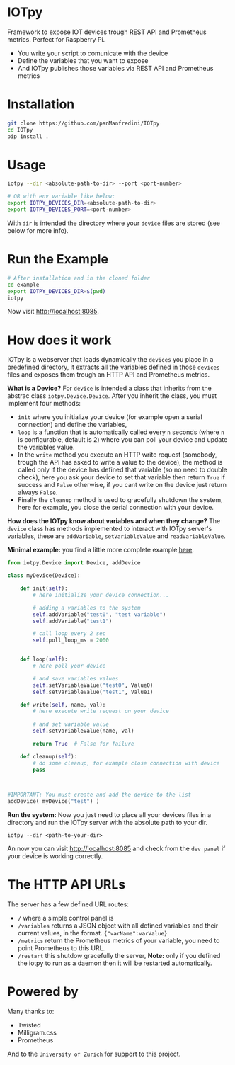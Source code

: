 # IOTpy
Framework to expose IOT devices trough REST API and Prometheus metrics. Perfect for Raspberry Pi.

- You write your script to comunicate with the device
- Define the variables that you want to expose 
- And IOTpy publishes those variables via REST API and Prometheus metrics

# Installation
```bash
git clone https://github.com/panManfredini/IOTpy
cd IOTpy
pip install .
```
# Usage
```bash
iotpy --dir <absolute-path-to-dir> --port <port-number>

# OR with env variable like below:
export IOTPY_DEVICES_DIR=<absolute-path-to-dir>
export IOTPY_DEVICES_PORT=<port-number>
```
With `dir` is intended the directory where your `device` files are stored (see below for more info).

# Run the Example
```bash
# After installation and in the cloned folder
cd example
export IOTPY_DEVICES_DIR=$(pwd)
iotpy
```
Now visit [http://localhost:8085](http://localhost:8085).


# How does it work
IOTpy is a webserver that loads dynamically the `devices` you place in a predefined directory, it extracts all the 
variables defined in those `devices` files and exposes them trough an HTTP API and Prometheus metrics.

**What is a Device?** For `device` is intended a class that inherits from the abstrac class `iotpy.Device.Device`. After you inherit the class, you must implement
four methods: 
- `init` where you initialize your device (for example open a serial connection) and define the variables, 
- `loop` is a function that is automatically called every `n` seconds (where `n` is configurable, default is 2) where you can poll your device and update the variables value. 
- In the `write` method you execute an HTTP write request (somebody, trough the API has asked to write a value to the device), the method is called only if the device has defined that variable (so no need to double check), here you ask your device to set that variable then return `True` if success and `False` otherwise, if you cant write on the device just return always `False`.
- Finally the `cleanup` method is used to gracefully shutdown the system, here for example, you close the serial connection with your device.

**How does the IOTpy know about variables and when they change?**  The `device` class has methods implemented to interact with IOTpy server's variables, these are `addVariable`, `setVariableValue` and `readVariableValue`. 

**Minimal example:** you find a little more complete example [here](https://github.com/panManfredini/IOTpy/blob/main/example/exampleDevice.py).

```python
from iotpy.Device import Device, addDevice

class myDevice(Device):

    def init(self):
        # here initialize your device connection...

        # adding a variables to the system
        self.addVariable("test0", "test variable")
        self.addVariable("test1")

        # call loop every 2 sec
        self.poll_loop_ms = 2000


    def loop(self):
        # here poll your device

        # and save variables values
        self.setVariableValue("test0", Value0)
        self.setVariableValue("test1", Value1)

    def write(self, name, val):
        # here execute write request on your device
        
        # and set variable value
        self.setVariableValue(name, val)

        return True  # False for failure

    def cleanup(self):
        # do some cleanup, for example close connection with device
        pass



#IMPORTANT: You must create and add the device to the list
addDevice( myDevice("test") )
```

**Run the system:** Now you just need to place all your devices files in a directory and run the IOTpy server with the absolute path to your dir.
```
iotpy --dir <path-to-your-dir>
```
An now you can visit [http://localhost:8085](http://localhost:8085) and check from the `dev panel` if your device is working correctly.

# The HTTP API URLs

The server has a few defined URL routes:
- `/` where a simple control panel is
- `/variables` returns a JSON object with all defined variables and their current values, in the format. `{"varName":varValue}`
- `/metrics` return the Prometheus metrics of your variable, you need to point Prometheus to this URL.
- `/restart` this shutdow gracefully the server, **Note:** only if you defined the iotpy to run as a daemon then it will be restarted automatically.


# Powered by

Many thanks to:

- Twisted
- Milligram.css 
- Prometheus 

And to the `University of Zurich` for support to this project.